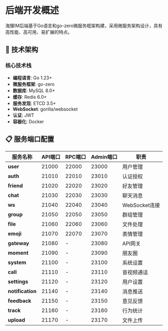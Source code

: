 # 后端开发概述

海狸IM后端基于Go语言和go-zero微服务框架构建，采用微服务架构设计，具有高性能、高可用、易扩展的特点。

## 🎯 技术架构

### 核心技术栈

- **编程语言**: Go 1.23+
- **微服务框架**: go-zero
- **数据库**: MySQL 8.0+
- **缓存**: Redis 6.0+
- **服务发现**: ETCD 3.5+
- **WebSocket**: gorilla/websocket
- **认证**: JWT
- **容器化**: Docker

## 📋 服务端口配置

| 服务名称 | API端口 | RPC端口 | Admin端口 | 职责 |
|---------|---------|---------|-----------|------|
| **user** | 21000 | 22000 | 23000 | 用户管理 |
| **auth** | 21010 | 22010 | 23010 | 认证授权 |
| **friend** | 21020 | 22020 | 23020 | 好友管理 |
| **chat** | 21030 | 22030 | 23030 | 聊天消息 |
| **ws** | 21040 | 22040 | 23040 | WebSocket连接 |
| **group** | 21050 | 22050 | 23050 | 群组管理 |
| **file** | 21060 | 22060 | 23060 | 文件处理 |
| **emoji** | 21070 | 22070 | 23070 | 表情管理 |
| **gateway** | 21080 | - | 23080 | API网关 |
| **moment** | 21090 | - | 23090 | 朋友圈 |
| **system** | 21100 | - | 23100 | 系统设置 |
| **call** | 21110 | - | 23110 | 音视频通话 |
| **settings** | 21120 | - | 23120 | 用户设置 |
| **notification** | 21140 | - | 23140 | 消息推送 |
| **feedback** | 21150 | - | 23150 | 意见反馈 |
| **track** | 21160 | - | 23160 | 行为统计 |
| **upload** | 21170 | - | 23170 | 文件上传 | 